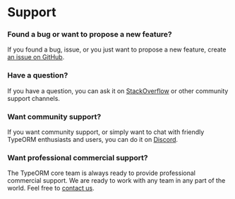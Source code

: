 # Support

### Found a bug or want to propose a new feature?

If you found a bug, issue, or you just want to propose a new feature, create [an issue on GitHub](https://github.com/typeorm/typeorm/issues).

### Have a question?

If you have a question, you can ask it on [StackOverflow](https://stackoverflow.com/questions/tagged/typeorm) or other community support channels.

### Want community support?

If you want community support, or simply want to chat with friendly TypeORM enthusiasts and users, you can do it on [Discord](https://discord.gg/cC9hkmUgNa).

### Want professional commercial support?

The TypeORM core team is always ready to provide professional commercial support.
We are ready to work with any team in any part of the world.
Feel free to [contact us](mailto:support@typeorm.io).
